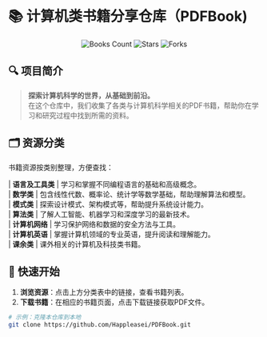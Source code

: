 # 📚 计算机类书籍分享仓库（PDFBook)

<div align="center">
  <img src="https://img.shields.io/badge/书籍数量-300+-brightgreen.svg" alt="Books Count">
  <img src="https://img.shields.io/github/stars/Happleasei/PDFBook?style=social" alt="Stars">
  <img src="https://img.shields.io/github/forks/Happleasei/PDFBook?style=social" alt="Forks">
</div>

## 🔍 项目简介
> **探索计算机科学的世界，从基础到前沿。**  
在这个仓库中，我们收集了各类与计算机科学相关的PDF书籍，帮助你在学习和研究过程中找到所需的资料。

## 🗂️ 资源分类
书籍资源按类别整理，方便查找：

| **语言及工具类**        | 学习和掌握不同编程语言的基础和高级概念。                        
| **数学类**             | 包含线性代数、概率论、统计学等数学基础，帮助理解算法和模型。            
| **模式类**             | 探索设计模式、架构模式等，帮助提升系统设计能力。   
| **算法类**             | 了解人工智能、机器学习和深度学习的最新技术。                      
| **计算机网络**          | 学习保护网络和数据的安全方法与工具。                  
| **计算机英语**          | 掌握计算机领域的专业英语，提升阅读和理解能力。  
| **课余类**             | 课外相关的计算机及科技类书籍。   

## 🚀 快速开始
1. **浏览资源**：点击上方分类表中的链接，查看书籍列表。
2. **下载书籍**：在相应的书籍页面，点击下载链接获取PDF文件。

```bash
# 示例：克隆本仓库到本地
git clone https://github.com/Happleasei/PDFBook.git
